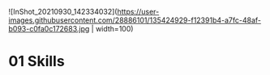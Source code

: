 ![InShot_20210930_142334032](https://user-images.githubusercontent.com/28886101/135424929-f12391b4-a7fc-48af-b093-c0fa0c172683.jpg | width=100)

# 01 Skills

